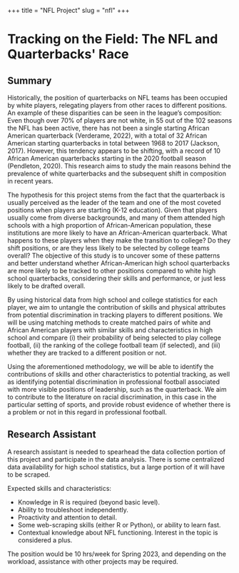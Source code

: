 +++ 
title = "NFL Project" 
slug = "nfl" 
+++

# Tracking on the Field: The NFL and Quarterbacks' Race

## Summary

Historically, the position of quarterbacks on NFL teams has been occupied by white players, relegating players from other races to different positions. An example of these disparities can be seen in the league’s composition: Even though over 70% of players are not white, in 55 out of the 102 seasons the NFL has been active, there has not been a single starting African American quarterback (Verderame, 2022), with a total of 32 African American starting quarterbacks in total between 1968 to 2017 (Jackson, 2017). However, this tendency appears to be shifting, with a record of 10 African American quarterbacks starting in the 2020 football season (Pendleton, 2020). This research aims to study the main reasons behind the prevalence of white quarterbacks and the subsequent shift in composition in recent years.

The hypothesis for this project stems from the fact that the quarterback is usually perceived as the leader of the team and one of the most coveted positions when players are starting (K-12 education). Given that players usually come from diverse backgrounds, and many of them
attended high schools with a high proportion of African-American population, these institutions are more likely to have an African-American quarterback. What happens to these players when they make the transition to college? Do they shift positions, or are they less likely to be selected by college teams overall? The objective of this study is to uncover some of these patterns and better understand whether African-American high school quarterbacks are more likely to be tracked to other positions compared to white high school quarterbacks, considering their skills and performance, or just less likely to be drafted overall.

By using historical data from high school and college statistics for each player, we aim to untangle the contribution of skills and physical attributes from potential discrimination in tracking players to different positions. We will be using matching methods to create matched pairs of white and African American players with similar skills and characteristics in high school and compare (i) their probability of being selected to play college football, (ii) the ranking of the college football team (if selected), and (iii) whether they are tracked to a different position or not. 

Using the aforementioned methodology, we will be able to identify the contributions of skills and other characteristics to potential tracking, as well as identifying potential discrimination in professional football associated with more visible positions of leadership, such as the quarterback. We aim to contribute to the literature on racial discrimination, in this case in the particular setting of sports, and provide robust evidence of whether there is a problem or not in this regard in professional football.

## Research Assistant

A research assistant is needed to spearhead the data collection portion of this project and participate in the data analysis. There is some centralized data availability for high school statistics, but a large portion of it will have to be scraped. 

Expected skills and characteristics:

- Knowledge in R is required (beyond basic level).
- Ability to troubleshoot independently.
- Proactivity and attention to detail.
- Some web-scraping skills (either R or Python), or ability to learn fast.
- Contextual knowledge about NFL functioning. Interest in the topic is considered a plus.

The position would be 10 hrs/week for Spring 2023, and depending on the workload, assistance with other projects may be required.
